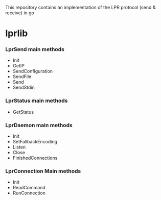 This repository contains an implementation of the LPR protocol (send &amp; receive) in go

# lprlib
###  LprSend main methods
- Init
- GetIP
- SendConfiguration
- SendFile
- Send
- SendStdin
### LprStatus main methods
- GetStatus
### LprDaemon main methods
- Init
- SetFallbackEncoding
- Listen
- Close
- FinishedConnections
### LprConnection Main methods
- Init
- ReadCommand
- RunConnection





